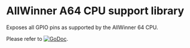 # AllWinner A64 CPU support library

Exposes all GPIO pins as supported by the AllWinner 64 CPU.

Please refer to
[![GoDoc](https://godoc.org/github.com/maruel/dlibox/go/pio/buses/a64?status.svg)](https://godoc.org/github.com/maruel/dlibox/go/pio/buses/a64).
